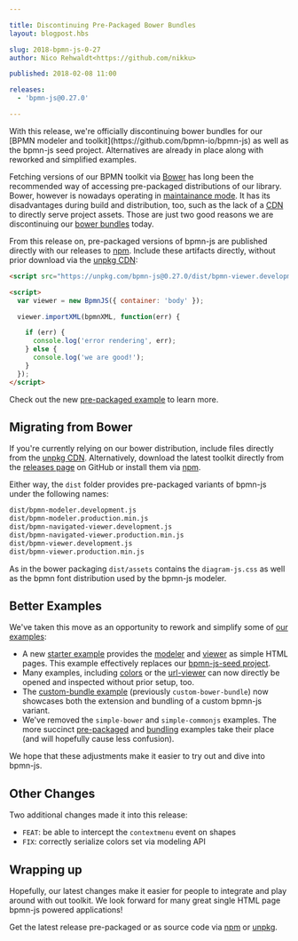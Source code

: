 ```yaml
---

title: Discontinuing Pre-Packaged Bower Bundles
layout: blogpost.hbs

slug: 2018-bpmn-js-0-27
author: Nico Rehwaldt<https://github.com/nikku>

published: 2018-02-08 11:00

releases:
  - 'bpmn-js@0.27.0'

---
```



<p class="introduction">
  With this release, we're officially discontinuing bower bundles for our [BPMN modeler and toolkit](https://github.com/bpmn-io/bpmn-js) as well as the bpmn-js seed project. Alternatives are already in place along with reworked and simplified examples.
</p>

<!-- continue -->

Fetching versions of our BPMN toolkit via [Bower](https://bower.io) has long been the recommended way of accessing pre-packaged distributions of our library. Bower, however is nowadays operating in [maintainance mode](https://bower.io/blog/2017/how-to-migrate-away-from-bower/). It has its disadvantages during build and distribution, too, such as the lack of a [CDN](https://en.wikipedia.org/wiki/Content_delivery_network) to directly serve project assets.
Those are just two good reasons we are discontinuing our [bower bundles](https://github.com/bpmn-io/bower-bpmn-js) today.

From this release on, pre-packaged versions of bpmn-js are published directly
with our releases to [npm](https://www.npmjs.com/package/bpmn-js).
Include these artifacts directly, without prior download via the [unpkg CDN](https://unpkg.com/):

```html
<script src="https://unpkg.com/bpmn-js@0.27.0/dist/bpmn-viewer.development.js"></script>

<script>
  var viewer = new BpmnJS({ container: 'body' });

  viewer.importXML(bpmnXML, function(err) {

    if (err) {
      console.log('error rendering', err);
    } else {
      console.log('we are good!');
    }
  });
</script>
```

Check out the new [pre-packaged example](https://github.com/bpmn-io/bpmn-js-examples/tree/master/pre-packaged) to learn more.


## Migrating from Bower

If you're currently relying on our bower distribution, include files directly from the [unpkg CDN](https://unpkg.com/bpmn-js@0.27.0/).
Alternatively, download the latest toolkit directly from the [releases page](https://github.com/bpmn-io/bpmn-js/releases) on GitHub or install them via [npm](https://www.npmjs.com/get-npm).


Either way, the `dist` folder provides pre-packaged variants of bpmn-js under the following names:

```html
dist/bpmn-modeler.development.js
dist/bpmn-modeler.production.min.js
dist/bpmn-navigated-viewer.development.js
dist/bpmn-navigated-viewer.production.min.js
dist/bpmn-viewer.development.js
dist/bpmn-viewer.production.min.js
```

As in the bower packaging `dist/assets` contains the `diagram-js.css` as well
as the bpmn font distribution used by the bpmn-js modeler.


## Better Examples

We've taken this move as an opportunity to rework and simplify some of [our examples](https://github.com/bpmn-io/bpmn-js-examples):

* A new [starter example](https://github.com/bpmn-io/bpmn-js-examples/tree/master/starter) provides the [modeler](https://cdn.staticaly.com/gh/bpmn-io/bpmn-js-examples/master/starter/modeler.html) and [viewer](https://cdn.staticaly.com/gh/bpmn-io/bpmn-js-examples/master/starter/viewer.html) as simple HTML pages.
  This example effectively replaces our [bpmn-js-seed project](https://github.com/bpmn-io/bpmn-js-seed).
* Many examples, including [colors](https://github.com/bpmn-io/bpmn-js-examples/tree/master/colors) or the [url-viewer](https://github.com/bpmn-io/bpmn-js-examples/tree/master/url-viewer) can now directly be opened and inspected without prior setup, too.
* The [custom-bundle example](https://github.com/bpmn-io/bpmn-js-examples/tree/master/custom-bundle) (previously `custom-bower-bundle`) now showcases both the extension and bundling of a custom bpmn-js variant.
* We've removed the `simple-bower` and `simple-commonjs` examples.
  The more succinct [pre-packaged](https://github.com/bpmn-io/bpmn-js-examples/tree/master/pre-packaged) and [bundling](https://github.com/bpmn-io/bpmn-js-examples/tree/master/bundling) examples take their place (and will hopefully cause less confusion).

We hope that these adjustments make it easier to try out and dive into bpmn-js.


## Other Changes

Two additional changes made it into this release:

* `FEAT`: be able to intercept the `contextmenu` event on shapes
* `FIX`: correctly serialize colors set via modeling API


## Wrapping up

Hopefully, our latest changes make it easier for people to integrate and play around with out toolkit. We look forward for many great single HTML page bpmn-js powered applications!

Get the latest release pre-packaged or as source code via [npm](https://www.npmjs.com/package/bpmn-js) or [unpkg](https://unpkg.com/bpmn-js/).